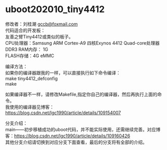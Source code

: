 # uboot202010_tiny4412
修改者：刘桂潮 <gccb@foxmail.com>  
代码适合的开发板：   
友善之臂Tiny4412或类似的板子。  
CPU处理器：Samsung ARM Cortex-A9 四核Exynos 4412 Quad-core处理器  
DDR3 RAM内存： 1G  
FLASH存储：4G eMMC  

编译方法：  
如果你的编译器跟我的一样，可以直接执行如下命令编译：  
make tiny4412_defconfig  
make  

如果编译器不一样，请修改Makefile,指定你自己的编译器，然后再执行上面的命令。  
我使用的编译器见博客：https://blog.csdn.net/lgc1990/article/details/109154007  

分支介绍：  
main——初步移植成功的uboot代码，并不能实际使用，还需继续完善。对应博客：https://blog.csdn.net/lgc1990/article/details/109160426  
其他分支介绍请切换到对应分支下面查看，最后的分支将有全部的介绍。  
